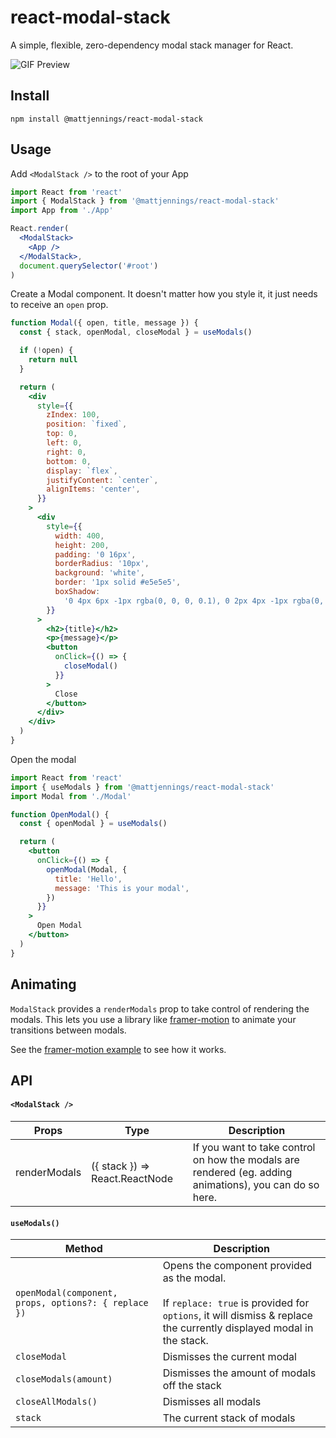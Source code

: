 # react-modal-stack

A simple, flexible, zero-dependency modal stack manager for React.

![GIF Preview](https://media.giphy.com/media/cnVra4LzHe1LWN5qpq/giphy.gif)

## Install

```
npm install @mattjennings/react-modal-stack
```

## Usage

Add `<ModalStack />` to the root of your App

```jsx
import React from 'react'
import { ModalStack } from '@mattjennings/react-modal-stack'
import App from './App'

React.render(
  <ModalStack>
    <App />
  </ModalStack>,
  document.querySelector('#root')
)
```

Create a Modal component. It doesn't matter how you style it, it just needs to receive an `open` prop.

```jsx
function Modal({ open, title, message }) {
  const { stack, openModal, closeModal } = useModals()

  if (!open) {
    return null
  }

  return (
    <div
      style={{
        zIndex: 100,
        position: `fixed`,
        top: 0,
        left: 0,
        right: 0,
        bottom: 0,
        display: `flex`,
        justifyContent: `center`,
        alignItems: 'center',
      }}
    >
      <div
        style={{
          width: 400,
          height: 200,
          padding: '0 16px',
          borderRadius: '10px',
          background: 'white',
          border: '1px solid #e5e5e5',
          boxShadow:
            '0 4px 6px -1px rgba(0, 0, 0, 0.1), 0 2px 4px -1px rgba(0, 0, 0, 0.06)',
        }}
      >
        <h2>{title}</h2>
        <p>{message}</p>
        <button
          onClick={() => {
            closeModal()
          }}
        >
          Close
        </button>
      </div>
    </div>
  )
}
```

Open the modal

```jsx
import React from 'react'
import { useModals } from '@mattjennings/react-modal-stack'
import Modal from './Modal'

function OpenModal() {
  const { openModal } = useModals()

  return (
    <button
      onClick={() => {
        openModal(Modal, {
          title: 'Hello',
          message: 'This is your modal',
        })
      }}
    >
      Open Modal
    </button>
  )
}
```

## Animating

`ModalStack` provides a `renderModals` prop to take control of rendering the modals. This lets you use a library like [framer-motion](https://github.com/framer/motion) to animate your transitions between modals.

See the [framer-motion example]() to see how it works.

## API

#### `<ModalStack />`

| Props        | Type                           | Description                                                                                             |
| ------------ | ------------------------------ | ------------------------------------------------------------------------------------------------------- |
| renderModals | ({ stack }) => React.ReactNode | If you want to take control on how the modals are rendered (eg. adding animations), you can do so here. |

#### `useModals()`

| Method                                               | Description                                                                                                                                                                |
| ---------------------------------------------------- | -------------------------------------------------------------------------------------------------------------------------------------------------------------------------- |
| `openModal(component, props, options?: { replace })` | Opens the component provided as the modal. <br /><br />If `replace: true` is provided for `options`, it will dismiss & replace the currently displayed modal in the stack. |
| `closeModal`                                         | Dismisses the current modal                                                                                                                                                |
| `closeModals(amount)`                                | Dismisses the amount of modals off the stack                                                                                                                               |
| `closeAllModals()`                                   | Dismisses all modals                                                                                                                                                       |
| `stack`                                              | The current stack of modals                                                                                                                                                |
